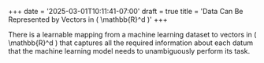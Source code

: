 +++
date = '2025-03-01T10:11:41-07:00'
draft = true
title = 'Data Can Be Represented by Vectors in \( \mathbb{R}^d \)'
+++

There is a learnable mapping from a machine learning dataset to vectors in \( \mathbb{R}^d \) that captures all the required information about each datum that the machine learning model needs to unambiguously perform its task.
